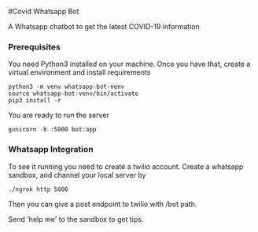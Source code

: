 #Covid Whatsapp Bot

A Whatsapp chatbot to get the latest COVID-19 information

### Prerequisites

You need Python3 installed on your machine. Once you have that,
create a virtual environment and install requirements

```
python3 -m venv whatsapp-bot-venv
source whatsapp-bot-venv/bin/activate
pip3 install -r 
```
You are ready to run the server
```
gunicorn -b :5000 bot:app
```

### Whatsapp Integration

To see it running you need to create a twilio account.
Create a whatsapp sandbox, and channel your local server by
```
./ngrok http 5000
```

Then you can give a post endpoint to twilio with /bot path.

Send 'help me' to the sandbox to get tips.

